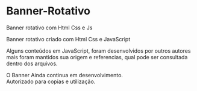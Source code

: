# Banner-Rotativo
 Banner  rotativo com Html Css e Js

Banner rotativo criado com Html Css e JavaScript 

Alguns conteúdos em JavaScript, foram desenvolvidos por outros autores mais foram mantidos sua origem e referencias, qual pode ser consultada dentro dos arquivos.

O Banner Ainda continua em desenvolvimento.  
Autorizado para copias e utilização. 

